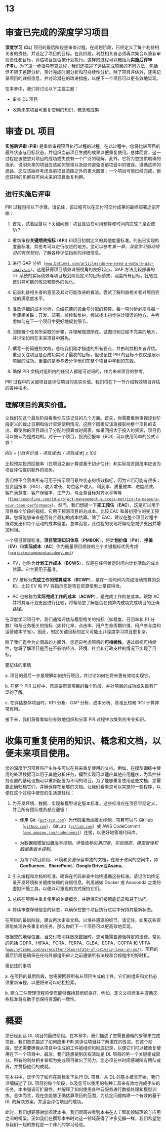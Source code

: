 # 13

# 审查已完成的深度学习项目

**深度学习** (**DL**) 项目的最后阶段是审查过程。在规划阶段，已经定义了每个利益相关者的责任，并设定了项目的目标。在此阶段，利益相关者必须再次集合以重新审视责任和目标，评估项目是否按计划执行。这样的过程可以概括为**实施后评审** (**PIR**)。为了进一步指导审查过程，我们还描述了评估完成项目的不同方法，包括但不限于差距分析、预计完成时间分析和可持续性分析。除了项目评估外，还需记录项目的详细信息，并讨论潜在的改进措施，以便下一个项目可以更有效地实现。

在本章中，我们将讨论以下主要主题：

+   审查 DL 项目

+   收集未来项目可重复使用的知识、概念和成果

# 审查 DL 项目

**实施后评审** (**PIR**) 是重新审视项目执行过程的过程。在此过程中，您将比较项目的最终状态与目标状态，并组织当前项目生成的成果以便重复使用。总体而言，这一过程应该使您对项目的成功或失败有一个广泛的理解。此外，它将为您提供明确的指示，说明未来的项目应该如何管理以及如何避免当前项目中的错误。遵循这样的思路，您应该始终考虑当前项目范围之外的更大图景；一个项目可能已经完成，但您获得的见解将可供未来的项目重复利用。

## 进行实施后评审

PIR 过程包括以下步骤。请记住，该过程可以在交付可交付成果的最终部署之前开始：

1.  首先，试着回答以下关键问题：项目是否在可用预算和时间内完成？是否成功？

1.  重新审视**关键绩效指标** (**KPI**) 和项目初期定义的其他度量标准。列出已实现的度量标准，并思考可以进行改进的地方。您可以参考*第一章*，*深度学习驱动项目的有效规划*，了解各种评估指标的详细信息。

1.  进行 GAP 分析（[`www.batimes.com/articles/do-we-need-a-mature-gap-analysis`](https://www.batimes.com/articles/do-we-need-a-mature-gap-analysis/)）。这是获得项目绩效详细视角的良好起点。GAP 方法比较部署的 DL 系统的实际绩效与项目规划阶段定义的目标绩效，涵盖所有目标。比较应该引导可能的改进和额外的优化。

1.  记录利益相关者的意见及其对可能改进的看法。尝试了解利益相关者对项目完成的满意度水平。

1.  准备详细的成本分析，总结花费的资金与分配的预算。每一项分析必须与每一步骤相关联：开发、部署、监控和维护。尝试找出初步估计错误的地方，并考虑如何在下一个项目中更好地规划细节。

1.  回顾每个任务所采取的步骤，并理解瓶颈所在。试图识别过程不完美的地方，并讨论如何在未来项目中避免。

1.  撰写一份简短的文档，总结我们刚才描述的所有要点，并由利益相关者评估。重点关注项目是否成功实现了最初的目标，但也记住 PIR 的目标不仅仅是展示项目的成功。重要的是参与者分享他们在整个项目中学到的东西。

1.  确保 PIR 文档对组织内的任何人都是可访问的，作为未来项目的参考。

PIR 过程中的关键项目是评估项目的真实价值。我们将在下一节介绍有效项目评估的各种技术。

## 理解项目的真实价值。

让我们在这个最后阶段看看你应该记住的几个方面。首先，你需要重新审视规划阶段定义的截止日期和估计资源使用情况。这两个因素应该直接影响整个项目的支出。即使你的项目超出了分配的预算或时间表，如果回报大于投入的资源，项目仍可以被认为是成功的。对于一个项目，投资回报率（ROI）可以使用简单的公式计算：

*ROI = [(财务价值 - 项目成本) / 项目成本] x 100*

比较预期投资回报率（在项目之前计算或基于初步估计）和实际投资回报率应该为项目评估提供额外的视角。

我们将不会涵盖所有可用于指示项目最终状态的绩效指标，因为它们可能有很多：投资回报率（ROI）、收入增长、每位客户收入、利润率、质量成本、进度绩效、客户满意度、客户保留率、生产力、与业务目标对齐水平等等（[`financesonline.com/10-project-management-success-metrics-to-measure-your-team-performance`](https://financesonline.com/10-project-management-success-metrics-to-measure-your-team-performance/)）。然而，我们想提一下**完工预估**（**EAC**），这是可以用于项目每个阶段的指标。它用于预测项目的总成本。比较 EAC 和最初预估的完工预算，您将能够审查是否符合最初的成本估算。除了 EAC，建议在整个项目过程中跟踪支出和每个活动的成本偏差。总体而言，此过程的发现将帮助您减少支出并增加利润。

一个项目管理标准，**项目管理知识体系**（**PMBOK**），将**计划价值**（**PV**）、**挣值**（**EV**）和**实际成本**（**AC**）作为衡量项目绩效的三个关键指标优先考虑（[`projectmanagementacademy.net`](https://projectmanagementacademy.net))

+   PV，也称为**计划工作成本**（**BCWS**），仅是在任何给定时间内计划活动的成本估算。它主要用于基准。

+   EV 被称为**完成工作的预算成本**（**BCWP**），是在一段时间内完成活动预算的总和。比较 EV 和 PV 将指示您是否在资源使用上掌控得当。

+   AC 也被称为**实际完成工作的成本**（**ACWP**），是完成工作的总成本。跟踪 AC 并将其与计划支出进行比较，将帮助您了解是否在预算内成功完成项目的正确路径。

在深度学习项目中，我们通常评估与模型相关的指标（如精度、召回率和 F1 分数）和与业务相关的指标（如转化率、点击率、用户生命周期价值、用户参与度和运营成本节省）。因此，制定关键目标的定义可能比非深度学习项目更复杂。

除了我们迄今为止涵盖的方面外，您还应考虑项目的**可持续性**。通过审视可持续性，您将了解项目是否在不影响经济、环境、社会和行政支柱的情况下实现了目标。

要记住的事情

a. 项目的最后一步是理解如何执行项目，并讨论如何在将来更有效地实现它。

b. 在整个 PIR 过程中，您需要审查项目的每个阶段，并对项目的成功或失败有广泛的了解。

c. 在评估整体项目时，KPI 分析、GAP 分析、成本分析、基准比较和 ROI 计算非常有用。

接下来，我们将看看如何有效地组织和分享 PIR 过程中收集到的专业知识。

# 收集可重复使用的知识、概念和文档，以便未来项目使用。

您的深度学习项目将产生许多可以在将来重复使用的文档。例如，在模型训练中使用的处理数据可以用于其他分析任务，模型实现可以适应其他应用程序，为监控任务设置的基础设施可以重新配置为不同的项目。为了能够重复使用这些文档，您需要正确归档它们，并确保存在足够的文档。让我们看看您可以实施的一些程序，以便在这个过程中使您的生活更轻松：

1.  为开发环境、数据、实现和模型设定版本标准。这些标准应在项目早期定义，并且所有团队成员都应遵循：

    +   使用 Git（[`git-scm.com`](https://git-scm.com/)）为代码库添加版本控制。项目可以与 GitHub（[`github.com`](https://github.com/)）、GitLab（[`gitlab.com`](https://gitlab.com/)）或 AWS CodeCommit（[`aws.amazon.com/codecommit`](https://aws.amazon.com/codecommit/)）连接，以更好地管理代码库。

    +   为数据和模型设置版本控制。详情请参阅*第四章*，*实验跟踪、模型管理和数据集版本控制*。

    +   为每个项目阶段、环境和资源保留单独的文档，在易于访问的空间中，如**Confluence**、**SharePoint**、**Google Drive**或**Asana**。

1.  引入编程和文档的标准。确保在代码审查中始终遵循这些标准。请记住始终记录开发环境和关键库依赖的详细信息。利用诸如 Docker 或 Anaconda 之类的虚拟环境工具，以便以可重现的方式保持它们。

1.  总结在项目中重复使用的关键概念，并确保它们被彻底记录和易于访问。

1.  持续审查存储信息的状态，以确保在整个项目执行过程中保持其最新状态。

在项目的最后阶段，建议再次审查文档，以填补遗漏的细节。请记住，如果这些资源能处理许多重复的任务，那么你的下一个项目可以更高效地实现。

根据您的地理位置，当交付物消耗敏感数据时，您可能需要遵循特定的法律。常见的包括 GDPR、HIPAA、FCRA、FERPA、GLBA、ECPA、COPPA 和 VPPA ([`www.nytimes.com/wirecutter/blog/state-of-privacy-laws-in-us/`](https://www.nytimes.com/wirecutter/blog/state-of-privacy-laws-in-us/))。项目的最后阶段是确保在任何外部组织审计之前遵循所有法规和合规程序的好时机。

需记住的事项

a. 在项目的最后阶段，您需要回顾所有从项目生成的工件。它们的组织和文档必须重新审视，以便将来可以轻松检索。

b. 建立工件管理流程将使您能够保持其组织良好。例如，定义文档标准并遵循这些标准将有助于您保持资源的一致性。

# 概要

您已经到达 DL 项目的最终阶段。在本章中，我们描述了您需要遵循的步骤来完成项目。我们首先描述了如何应用 PIR 来评估项目并了解潜在的改进。在这个阶段，您还需要确保从项目中生成的工件被组织和彻底记录，以便它们可以被重复使用在下一个项目中。最后，我们还想提到庆祝活动是 DL 项目的另一个关键组成部分。所有的利益相关者都为完成项目做出了努力。您必须花些时间感谢所有团队成员，并赞扬他们的成就。

在本书中，您学习了如何在高标准下执行 DL 项目。从 DL 的基本概念开始，我们详细描述了 DL 项目的每个阶段，以及您可以使用的各种工具来有效地完成手头的任务。本书强调可扩展性，并解释了如何使用各种云服务进行数据处理和模型训练。总体而言，现在您能够正确估算项目的范围，为给定问题构建一个有效的基于 DL 的解决方案，并适当评估项目的成功。

此时，我们想要感谢您阅读本书。我们很高兴看到本书在人工智能领域理论与应用之间的桥梁。正如我们在撰写本书时对这一领域获得了许多见解一样，我们希望您与我们一起的旅程是一个非凡的学习经验。
